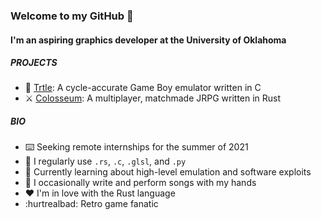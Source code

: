 ### Welcome to my GitHub 👋

#### I'm an aspiring graphics developer at the University of Oklahoma

##### PROJECTS

- 🐢 [Trtle](https://github.com/Saltyparts/trtle): A cycle-accurate Game Boy emulator written in C
- ⚔️ [Colosseum](https://github.com/colosseum-game): A multiplayer, matchmade JRPG written in Rust

##### BIO

- ⌨️ Seeking remote internships for the summer of 2021
- 🧰 I regularly use `.rs`, `.c`, `.glsl`, and `.py`
- 🌱 Currently learning about high-level emulation and software exploits
- 🎹 I occasionally write and perform songs with my hands
- ❤️ I'm in love with the Rust language
- :hurtrealbad: Retro game fanatic
